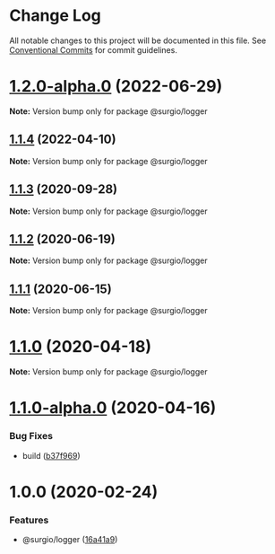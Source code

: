 # Change Log

All notable changes to this project will be documented in this file.
See [Conventional Commits](https://conventionalcommits.org) for commit guidelines.

# [1.2.0-alpha.0](https://github.com/surgioproject/packages/compare/@surgio/logger@1.1.4...@surgio/logger@1.2.0-alpha.0) (2022-06-29)

**Note:** Version bump only for package @surgio/logger





## [1.1.4](https://github.com/surgioproject/packages/compare/@surgio/logger@1.1.3...@surgio/logger@1.1.4) (2022-04-10)

**Note:** Version bump only for package @surgio/logger





## [1.1.3](https://github.com/surgioproject/packages/compare/@surgio/logger@1.1.2...@surgio/logger@1.1.3) (2020-09-28)

**Note:** Version bump only for package @surgio/logger





## [1.1.2](https://github.com/surgioproject/packages/compare/@surgio/logger@1.1.1...@surgio/logger@1.1.2) (2020-06-19)

**Note:** Version bump only for package @surgio/logger





## [1.1.1](https://github.com/surgioproject/packages/compare/@surgio/logger@1.1.0...@surgio/logger@1.1.1) (2020-06-15)

**Note:** Version bump only for package @surgio/logger





# [1.1.0](https://github.com/surgioproject/packages/compare/@surgio/logger@1.1.0-alpha.0...@surgio/logger@1.1.0) (2020-04-18)

**Note:** Version bump only for package @surgio/logger





# [1.1.0-alpha.0](https://github.com/surgioproject/packages/compare/@surgio/logger@1.0.0...@surgio/logger@1.1.0-alpha.0) (2020-04-16)


### Bug Fixes

* build ([b37f969](https://github.com/surgioproject/packages/commit/b37f969f9f8fd4e0f083e57a93c013c9a925e1dc))





# 1.0.0 (2020-02-24)


### Features

* @surgio/logger ([16a41a9](https://github.com/surgioproject/packages/commit/16a41a9f671482b92238db70d755c4686c3e5ab9))
